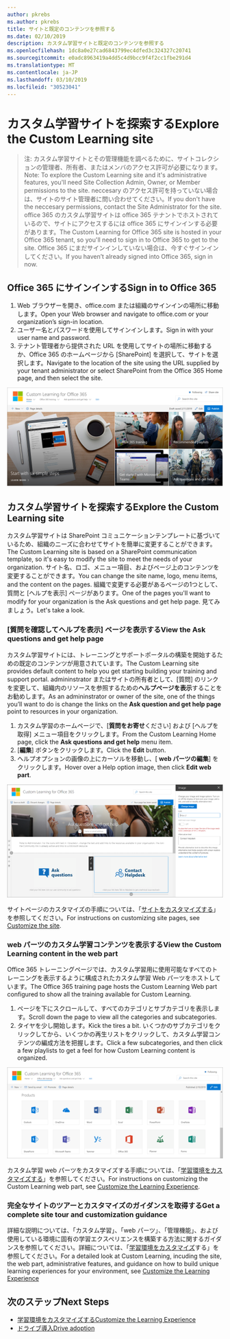 ```yaml
---
author: pkrebs
ms.author: pkrebs
title: サイトと既定のコンテンツを参照する
ms.date: 02/10/2019
description: カスタム学習サイトと既定のコンテンツを参照する
ms.openlocfilehash: 1dc8a0e27cad6843799ec4dfed3c324327c20741
ms.sourcegitcommit: e0adc8963419a4dd5c4d9bcc9f4f2cc1fbe291d4
ms.translationtype: MT
ms.contentlocale: ja-JP
ms.lasthandoff: 03/10/2019
ms.locfileid: "30523041"
---
```

# <a name="explore-the-custom-learning-site"></a><span data-ttu-id="ffc14-103">カスタム学習サイトを探索する</span><span class="sxs-lookup"><span data-stu-id="ffc14-103">Explore the Custom Learning site</span></span>

> <span data-ttu-id="ffc14-104">注: カスタム学習サイトとその管理機能を調べるために、サイトコレクションの管理者、所有者、またはメンバのアクセス許可が必要になります。</span><span class="sxs-lookup"><span data-stu-id="ffc14-104">Note: To explore the Custom Learning site and it's administrative features, you'll need Site Collection Admin, Owner, or Member permissions to the site.</span></span> <span data-ttu-id="ffc14-105">neccesary のアクセス許可を持っていない場合は、サイトのサイト管理者に問い合わせてください。</span><span class="sxs-lookup"><span data-stu-id="ffc14-105">If you don't have the neccesary permissions, contact the Site Administrator for the site.</span></span> <span data-ttu-id="ffc14-106">office 365 のカスタム学習サイトは office 365 テナントでホストされているので、サイトにアクセスするには office 365 にサインインする必要があります。</span><span class="sxs-lookup"><span data-stu-id="ffc14-106">The Custom Learning for Office 365 site is hosted in your Office 365 tenant, so you'll need to sign in to Office 365 to get to the site.</span></span> <span data-ttu-id="ffc14-107">Office 365 にまだサインインしていない場合は、今すぐサインインしてください。</span><span class="sxs-lookup"><span data-stu-id="ffc14-107">If you haven’t already signed into Office 365, sign in now.</span></span> 

## <a name="sign-in-to-office-365"></a><span data-ttu-id="ffc14-108">Office 365 にサインインする</span><span class="sxs-lookup"><span data-stu-id="ffc14-108">Sign in to Office 365</span></span> 

1.  <span data-ttu-id="ffc14-109">Web ブラウザーを開き、office.com または組織のサインインの場所に移動します。</span><span class="sxs-lookup"><span data-stu-id="ffc14-109">Open your Web browser and navigate to office.com or your organization’s sign-in location.</span></span> 
2.  <span data-ttu-id="ffc14-110">ユーザー名とパスワードを使用してサインインします。</span><span class="sxs-lookup"><span data-stu-id="ffc14-110">Sign in with your user name and password.</span></span>
3.  <span data-ttu-id="ffc14-111">テナント管理者から提供された URL を使用してサイトの場所に移動するか、Office 365 のホームページから [SharePoint] を選択して、サイトを選択します。</span><span class="sxs-lookup"><span data-stu-id="ffc14-111">Navigate to the location of the site using the URL supplied by your tenant administrator or select SharePoint from the Office 365 Home page, and then select the site.</span></span> 

![cg-introducing](media/cg-introducing.png)

## <a name="explore-the-custom-learning-site"></a><span data-ttu-id="ffc14-113">カスタム学習サイトを探索する</span><span class="sxs-lookup"><span data-stu-id="ffc14-113">Explore the Custom Learning site</span></span>

<span data-ttu-id="ffc14-114">カスタム学習サイトは SharePoint コミュニケーションテンプレートに基づいているため、組織のニーズに合わせてサイトを簡単に変更することができます。</span><span class="sxs-lookup"><span data-stu-id="ffc14-114">The Custom Learning site is based on a SharePoint communication template, so it's easy to modify the site to meet the needs of your organization.</span></span> <span data-ttu-id="ffc14-115">サイト名、ロゴ、メニュー項目、およびページ上のコンテンツを変更することができます。</span><span class="sxs-lookup"><span data-stu-id="ffc14-115">You can change the site name, logo, menu items, and the content on the pages.</span></span> <span data-ttu-id="ffc14-116">組織で変更する必要があるページの1つとして、質問と [ヘルプを表示] ページがあります。</span><span class="sxs-lookup"><span data-stu-id="ffc14-116">One of the pages you'll want to modify for your organization is the Ask questions and get help page.</span></span> <span data-ttu-id="ffc14-117">見てみましょう。</span><span class="sxs-lookup"><span data-stu-id="ffc14-117">Let's take a look.</span></span>

### <a name="view-the-ask-questions-and-get-help-page"></a><span data-ttu-id="ffc14-118">[質問を確認してヘルプを表示] ページを表示する</span><span class="sxs-lookup"><span data-stu-id="ffc14-118">View the Ask questions and get help page</span></span>

<span data-ttu-id="ffc14-119">カスタム学習サイトには、トレーニングとサポートポータルの構築を開始するための既定のコンテンツが用意されています。</span><span class="sxs-lookup"><span data-stu-id="ffc14-119">The Custom Learning site provides default content to help you get starting building your training and support portal.</span></span> <span data-ttu-id="ffc14-120">admininstrator またはサイトの所有者として、[質問] のリンクを変更して、組織内のリソースを参照するための**ヘルプページを表示**することをお勧めします。</span><span class="sxs-lookup"><span data-stu-id="ffc14-120">As an admininstrator or owner of the site, one of the things you’ll want to do is change the links on the **Ask question and get help page** point to resources in your organization.</span></span> 

1.  <span data-ttu-id="ffc14-121">カスタム学習のホームページで、[**質問をお寄せ**ください] および [ヘルプを取得] メニュー項目をクリックします。</span><span class="sxs-lookup"><span data-stu-id="ffc14-121">From the Custom Learning Home page, click the **Ask questions and get help** menu item.</span></span>
2.  <span data-ttu-id="ffc14-122">[**編集**] ボタンをクリックします。</span><span class="sxs-lookup"><span data-stu-id="ffc14-122">Click the **Edit** button.</span></span>
3.  <span data-ttu-id="ffc14-123">ヘルプオプションの画像の上にカーソルを移動し、[ **web パーツの編集**] をクリックします。</span><span class="sxs-lookup"><span data-stu-id="ffc14-123">Hover over a Help option image, then click **Edit web part**.</span></span>

![cg-edithelp](media/cg-edithelp.png)

<span data-ttu-id="ffc14-125">サイトページのカスタマイズの手順については、「[サイトをカスタマイズする](custom_edithelp.md)」を参照してください。</span><span class="sxs-lookup"><span data-stu-id="ffc14-125">For instructions on customizing site pages, see [Customize the site](custom_edithelp.md).</span></span>

### <a name="view-the-custom-learning-content-in-the-web-part"></a><span data-ttu-id="ffc14-126">web パーツのカスタム学習コンテンツを表示する</span><span class="sxs-lookup"><span data-stu-id="ffc14-126">View the Custom Learning content in the web part</span></span>
<span data-ttu-id="ffc14-127">Office 365 トレーニングページでは、カスタム学習用に使用可能なすべてのトレーニングを表示するように構成されたカスタム学習 Web パーツをホストしています。</span><span class="sxs-lookup"><span data-stu-id="ffc14-127">The Office 365 training page hosts the Custom Learning Web part configured to show all the training available for Custom Learning.</span></span> 

1. <span data-ttu-id="ffc14-128">ページを下にスクロールして、すべてのカテゴリとサブカテゴリを表示します。</span><span class="sxs-lookup"><span data-stu-id="ffc14-128">Scroll down the page to view all the categories and subcategories.</span></span>
2. <span data-ttu-id="ffc14-129">タイヤを少し開始します。</span><span class="sxs-lookup"><span data-stu-id="ffc14-129">Kick the tires a bit.</span></span> <span data-ttu-id="ffc14-130">いくつかのサブカテゴリをクリックしてから、いくつかの再生リストをクリックして、カスタム学習コンテンツの編成方法を把握します。</span><span class="sxs-lookup"><span data-stu-id="ffc14-130">Click a few subcategories, and then click a few playlists to get a feel for how Custom Learning content is organized.</span></span> 

![cg-gotoall](media/cg-gotoall.png)

<span data-ttu-id="ffc14-132">カスタム学習 web パーツをカスタマイズする手順については、「[学習環境をカスタマイズする](custom_overview.md)」を参照してください。</span><span class="sxs-lookup"><span data-stu-id="ffc14-132">For instructions on customizing the Custom Learning web part, see [Customize the Learning Experience](custom_overview.md).</span></span>

### <a name="get-a-complete-site-tour-and-customization-guidance"></a><span data-ttu-id="ffc14-133">完全なサイトのツアーとカスタマイズのガイダンスを取得する</span><span class="sxs-lookup"><span data-stu-id="ffc14-133">Get a complete site tour and customization guidance</span></span>
<span data-ttu-id="ffc14-134">詳細な説明については、「カスタム学習」、「web パーツ」、「管理機能」、および使用している環境に固有の学習エクスペリエンスを構築する方法に関するガイダンスを参照してください。詳細については、「[学習環境をカスタマイズ](custom_overview.md)する」を参照してください。</span><span class="sxs-lookup"><span data-stu-id="ffc14-134">For a detailed look at Custom Learning, incuding the site, the web part, administrative features, and guidance on how to build unique learning experiences for your environment, see [Customize the Learning Experience](custom_overview.md)</span></span>

## <a name="next-steps"></a><span data-ttu-id="ffc14-135">次のステップ</span><span class="sxs-lookup"><span data-stu-id="ffc14-135">Next Steps</span></span>
- [<span data-ttu-id="ffc14-136">学習環境をカスタマイズする</span><span class="sxs-lookup"><span data-stu-id="ffc14-136">Customize the Learning Experience</span></span>](custom_overview.md)
- [<span data-ttu-id="ffc14-137">ドライブ導入</span><span class="sxs-lookup"><span data-stu-id="ffc14-137">Drive adoption</span></span>](driveadoption.md) 
